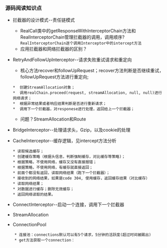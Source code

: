 ### 源码阅读知识点
-  拦截器的设计模式--责任链模式
   *  RealCall类中的getResponseWithInterceptorChain方法和RealInterceptorChain管理拦截器的调用，调用顺序?
   ```RealInterceptorChain逐个调用Interceptor中的intercept方法```
   *  应用拦截器和网络拦截器的区别？
   
-  RetryAndFollowUpInterceptor--请求失败重试请求和重定向
   *  核心方法recover和followUpRequest；recover方法判断是否继续重试，followUpRequest方法进行重定向;
   ```   
   *  创建StreamAllocation对象；
   *  调用realChain.proceed(request, streamAllocation, null, null)进行网络请求；
   *  根据异常结果或者响应结果判断是否进行重新请求；
   *  调用下一个拦截器，对responese进行处理，返回给上一个拦截器；
   ```
   *  问题？StreamAllocation和Route  
- BridgeInterceptor--处理请求头，Gzip，以及cookie的处理

- CacheInterceptor--缓存逻辑，见intercept方法分析
    ```
    * 读取候选缓存；
    * 创建缓存策略（根据头信息，判断强制缓存，对比缓存等策略)；
    * 根据策略，不使用网络，缓存又没有直接报错；
    * 根据策略，不使用网络，有缓存就直接返回；
    * 前面个都没有返回，读取网络结果（跑下一个拦截器）；
    * 接收到的网络结果，如果是code 304, 使用缓存，返回缓存结果（对比缓存）
    * 读取网络结果；
    * 对数据进行缓存；删除无效缓存；
    * 返回网络读取的结果。
    ```
- ConnectInterceptor--启动一个连接，调用下一个拦截器

- StreamAllocation    

- ConnectionPool
```
    * 连接池：connections默认可以有5个请求，5分钟的活跃度(超过时间被踢出)
    * get方法获取一个connection：
```
 